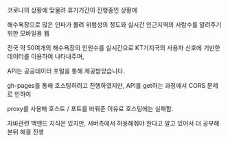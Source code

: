 코로나의 상황에 맞물려 휴가기간이 진행중인 상황에

해수욕장으로 많은 인파가 몰려 위험성의 정도와 실시간 인근지역의 사람수를 알려주기 위한 모바일용 웹

전국 약 50여개의 해수욕장의 인원수를 실시간으로 KT기지국의 사용자 신호에 기반한 데이터를 이용하여 나타내주며,

API는 공공데이터 포털을 통해 제공받았습니다.

gh-pages를 통해 호스팅하려고 진행하였지만, API를 get하는 과정에서 CORS 문제로 인하여

proxy를 사용해 호스트 / 포트를 바꿔준 이유로 호스팅에는 실패함.

자바관련 백앤드 지식은 있지만, 서버측에서 허용해줘야 한다고 알고 있어서 더 공부해본뒤 해결 진행 
